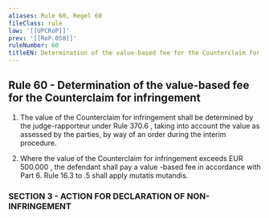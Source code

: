 ```yaml
---
aliases: Rule 60, Regel 60
fileClass: rule
law: '[[UPCRoP]]'
prev: '[[RoP.058]]'
ruleNumber: 60
titleEN: Determination of the value-based fee for the Counterclaim for infringement
---
```


## Rule 60 - Determination of the value-based fee for the Counterclaim for infringement

1. The value of the Counterclaim for infringement shall be determined by the judge-rapporteur under Rule 370.6 , taking into account the  value as assessed by the parties, by way of an order during the interim procedure.

2. Where the value of the Counterclaim for infringement exceeds EUR  500.000 , the defendant shall pay a value -based fee in accordance with Part  6. Rule 16.3 to .5 shall apply mutatis mutandis.  


### SECTION  3 - ACTION FOR DECLARATION OF NON-INFRINGEMENT